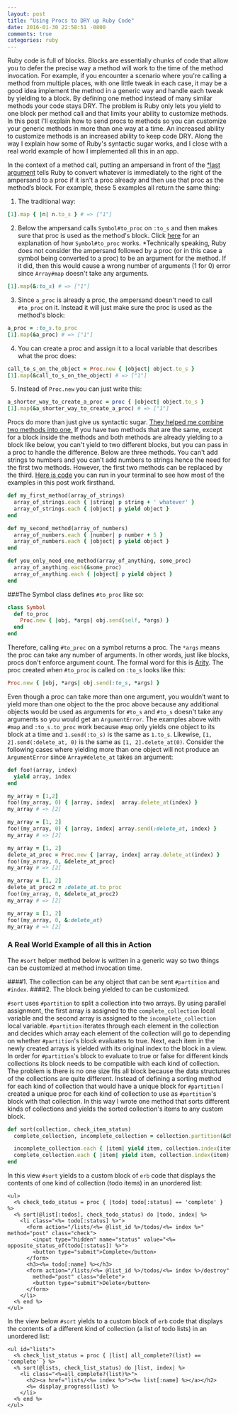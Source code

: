 ```yaml
---
layout: post
title: "Using Procs to DRY up Ruby Code"
date: 2016-01-30 22:58:51 -0800
comments: true
categories: ruby
---
```

Ruby code is full of blocks. Blocks are essentially chunks of code that allow you to defer
the precise way a method will work to the time of the method invocation. For example,
if you encounter a scenario where you're calling a method from multiple places,
with one little tweak in each case, it may be a good idea implement the
method in a generic way and handle each tweak by yielding to a block. By defining one method instead of
many similar methods your code stays DRY. The problem is Ruby only lets you
yield to one block per method call and that limits your ability to customize methods. In this post
I'll explain how to send procs to methods so you can customize your generic methods in
more than one way at a time. An increased ability to customize methods is an increased ability to
keep code DRY. Along the way I explain
how some of Ruby's syntactic sugar works, and I close with a real world example of how I implemented
all this in an app. <!--more-->

In the context of a method call, putting an ampersand in front of the
<a href="#LastArgument">*last argument</a>
tells Ruby to convert whatever is immediately to the right of the ampersand
to a proc if it isn't a proc already and then use that proc as the method’s block.
For example, these 5 examples all return the same thing:

1) The traditional way:
```ruby
[1].map { |n| n.to_s } # => ["1"]
```

2) Below the ampersand calls ``Symbol#to_proc`` on ``:to_s`` and then makes sure that proc is used as the method's block.
Click <a href="#SymbolToProc">here</a> for an explanation of how ``Symbol#to_proc`` works.
<a name="LastArgument"></a>*Technically speaking, Ruby does not consider the ampersand followed by a proc (or in this case a symbol being
converted to a proc) to be an argument for the method. If it did, then this would cause a wrong number of arguments
(1 for 0) error since ``Array#map`` doesn't take any arguments.

```ruby
[1].map(&:to_s) # => ["1"]
```

3) Since ``a_proc`` is already a proc, the ampersand doesn't need to call ``#to_proc`` on it. Instead it will just make
sure the proc is used as the method's block:

```ruby
a_proc = :to_s.to_proc
[1].map(&a_proc) # => ["1"]
```

4) You can create a proc and assign it to a local variable that describes what the proc does:

```ruby
call_to_s_on_the_object = Proc.new { |object| object.to_s }
[1].map(&call_to_s_on_the_object) # => ["1"]
```

5) Instead of ``Proc.new`` you can just write this:
```ruby
a_shorter_way_to_create_a_proc = proc { |object| object.to_s }
[1].map(&a_shorter_way_to_create_a_proc) # => ["1"]
```

Procs do more than just give us syntactic sugar.
<a href="#RealWorldExample">They helped me combine two methods into one.</a>
If you have two methods that are the same, except for a block inside the methods and both methods are
already yielding to a block like below, you can't yield to two different blocks, but you can
pass in a proc to handle the difference. Below are three methods. You can't add strings to numbers and
you can't add numbers to strings hence the need for the first two methods. However, the first two methods
can be replaced by the third.
<a href="https://gist.github.com/durrellchamorro/220045206c525bd72f78">Here is code</a> you
can run in your terminal to see how most of the examples in this post work firsthand.

```ruby
def my_first_method(array_of_strings)
  array_of_strings.each { |string| p string + ' whatever' }
  array_of_strings.each { |object| p yield object }
end

def my_second_method(array_of_numbers)
  array_of_numbers.each { |number| p number + 5 }
  array_of_numbers.each { |object| p yield object }
end

def you_only_need_one_method(array_of_anything, some_proc)
  array_of_anything.each(&some_proc)
  array_of_anything.each { |object| p yield object }
end
```

<a name="SymbolToProc"></a>
###The Symbol class defines ``#to_proc`` like so:

```ruby
class Symbol
  def to_proc
    Proc.new { |obj, *args| obj.send(self, *args) }
  end
end
```

Therefore, calling ``#to_proc`` on a symbol returns a proc. The ``*args`` means
the proc can take any number of arguments. In other words, just like blocks, procs don't enforce argument
count. The formal word for this is <a href="https://en.wikipedia.org/wiki/Arity">Arity</a>.
The proc created when ``#to_proc`` is called on ``:to_s`` looks like this:

```ruby
Proc.new { |obj, *args| obj.send(:to_s, *args) }
```
Even though a proc can take more than one argument, you wouldn’t want to
yield more than one object to the the proc above because any additional objects would be used as arguments
for ``#to_s`` and ``#to_s`` doesn't take any arguments so you
would get an ``ArgumentError``. The examples above with ``#map`` and ``:to_s.to_proc`` work because ``#map``
only yields one object to its block at a time and ``1.send(:to_s)`` is the same as ``1.to_s``. Likewise,
``[1, 2].send(:delete_at, 0)`` is the same as ``[1, 2].delete_at(0)``. Consider the following cases where yielding
more than one object will not produce an ``ArgumentError`` since ``Array#delete_at`` takes an argument:

```ruby
def foo!(array, index)
  yield array, index
end

my_array = [1,2]
foo!(my_array, 0) { |array, index|  array.delete_at(index) }
my_array # => [2]

my_array = [1, 2]
foo!(my_array, 0) { |array, index| array.send(:delete_at, index) }
my_array # => [2]

my_array = [1, 2]
delete_at_proc = Proc.new { |array, index| array.delete_at(index) }
foo!(my_array, 0, &delete_at_proc)
my_array # => [2]

my_array = [1, 2]
delete_at_proc2 = :delete_at.to_proc
foo!(my_array, 0, &delete_at_proc2)
my_array # => [2]

my_array = [1, 2]
foo!(my_array, 0, &:delete_at)
my_array # => [2]
```

### <a name="RealWorldExample"></a> A Real World Example of all this in Action
The ``#sort`` helper method below is written in a generic way so two things can be customized
at method invocation time.

####1. The collection can be any object that can be sent ``#partition`` and ``#index``.
####2. The block being yielded to can be customized.

``#sort`` uses ``#partition`` to split a collection into two arrays. By using parallel assignment, the first
array is assigned to the ``complete_collection`` local variable and the second array is assigned to the
``incomplete_collection`` local variable.
``#partition`` iterates through each element in the collection and decides
which array each element of the collection will go to depending
on whether ``#partition``'s block evaluates to true. Next, each item in the newly created arrays
is yielded with its original index to the block in a view. In order for ``#partition``'s block to
evaluate to true or false for different kinds collections its block needs to be compatible with
each kind of collection. The problem is there is no one size fits all block because the data structures of
the collections are quite different.
Instead of defining a sorting method for each kind of collection that would have a unique block for ``#partition``
I created a unique proc for each kind of collection to use as ``#partition``'s block with that collection.
In this way I wrote one method that sorts different kinds of collections and yields the sorted collection's
items to any custom block.

```ruby
def sort(collection, check_item_status)
  complete_collection, incomplete_collection = collection.partition(&check_item_status)

  incomplete_collection.each { |item| yield item, collection.index(item) }
  complete_collection.each { |item| yield item, collection.index(item) }
end
```

In this view ``#sort`` yields to a custom block of ``erb`` code that displays the contents of
one kind of collection (todo items) in an unordered list:

```erb
<ul>
  <% check_todo_status = proc { |todo| todo[:status] == 'complete' } %>
  <% sort(@list[:todos], check_todo_status) do |todo, index| %>
    <li class="<%= todo[:status] %>">
      <form action="/lists/<%= @list_id %>/todos/<%= index %>" method="post" class="check">
        <input type="hidden" name="status" value="<%= opposite_status_of(todo[:status]) %>">
        <button type="submit">Complete</button>
      </form>
      <h3><%= todo[:name] %></h3>
      <form action="/lists/<%= @list_id %>/todos/<%= index %>/destroy"
        method="post" class="delete">
        <button type="submit">Delete</button>
      </form>
    </li>
  <% end %>
</ul>
```

In the view below ``#sort`` yields to a custom block of ``erb`` code that displays the contents of a
different kind of collection (a list of todo lists) in an unordered list:

```erb
<ul id="lists">
  <% check_list_status = proc { |list| all_complete?(list) == 'complete' } %>
  <% sort(@lists, check_list_status) do |list, index| %>
    <li class="<%=all_complete?(list)%>">
      <h2><a href="lists/<%= index %>"><%= list[:name] %></a></h2>
      <%= display_progress(list) %>
    </li>
  <% end %>
</ul>
```
